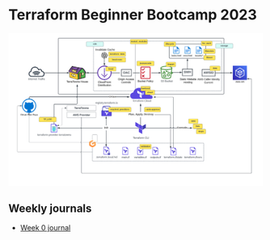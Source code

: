 # Terraform Beginner Bootcamp 2023

![Architecture diagram](image.png)

## Weekly journals

- [Week 0 journal](journal/week0.md)

